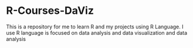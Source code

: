 # R-Courses-DaViz
This is a repository for me to learn R and my projects using R Language. I use R language is focused on data analysis and data visualization and data analysis
